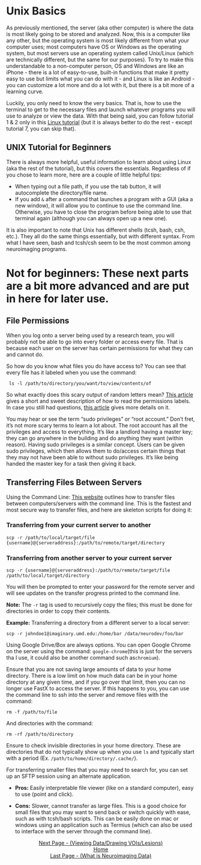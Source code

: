 # Unix Basics

As previously mentioned, the server (aka other computer) is where the data is most likely going to be stored and analyzed. Now, this is a computer like any other, but the operating system is most likely different from what your computer uses; most computers have OS or Windows as the operating system, but most servers use an operating system called Unix/Linux (which are technically different, but the same for our purposes). To try to make this understandable to a non-computer person, OS and Windows are like an iPhone - there is a lot of easy-to-use, built-in functions that make it pretty easy to use but limits what you can do with it - and Linux is like an Android - you can customize a lot more and do a lot with it, but there is a bit more of a learning curve.

Luckily, you only need to know the very basics. That is, how to use the terminal to get to the necessary files and launch whatever programs you will use to analyze or view the data. With that being said, you can follow tutorial 1 & 2 only in this [Linux tutorial](https://www.ee.surrey.ac.uk/Teaching/Unix/) (but it is always better to do the rest - except tutorial 7, you can skip that).

## UNIX Tutorial for Beginners

There is always more helpful, useful information to learn about using Linux (aka the rest of the tutorial), but this covers the essentials. Regardless of if you chose to learn more, here are a couple of little helpful tips:

- When typing out a file path, if you use the tab button, it will autocomplete the directory/file name.
- If you add `&` after a command that launches a program with a GUI (aka a new window), it will allow you to continue to use the command line. Otherwise, you have to close the program before being able to use that terminal again (although you can always open up a new one).

It is also important to note that Unix has different shells (tcsh, bash, csh, etc.). They all do the same things essentially, but with different syntax. From what I have seen, bash and tcsh/csh seem to be the most common among neuroimaging programs.

# Not for beginners: These next parts are a bit more advanced and are put in here for later use.

## File Permissions

When you log onto a server being used by a research team, you will probably not be able to go into every folder or access every file. That is because each user on the server has certain permissions for what they can and cannot do.

So how do you know what files you do have access to? You can see that every file has it labeled when you use the command:
```
 ls -l /path/to/directory/you/want/to/view/contents/of
```

So what exactly does this scary output of random letters mean? [This article](https://linuxhandbook.com/linux-file-permissions/) gives a short and sweet description of how to read the permissions labels. In case you still had questions, [this article](https://www.guru99.com/file-permissions.html) gives more details on it.

You may hear or see the term “sudo privileges” or “root account.” Don’t fret, it’s not more scary terms to learn a lot about. The root account has all the privileges and access to everything. It’s like a landlord having a master key; they can go anywhere in the building and do anything they want (within reason). Having sudo privileges is a similar concept. Users can be given sudo privileges, which then allows them to do/access certain things that they may not have been able to without sudo privileges. It’s like being handed the master key for a task then giving it back.

## Transferring Files Between Servers

Using the Command Line: [This website](https://linuxize.com/post/how-to-use-scp-command-to-securely-transfer-files/) outlines how to transfer files between computers/servers with the command line. This is the fastest and most secure way to transfer files, and here are skeleton scripts for doing it:

### Transferring from your current server to another
```
scp -r /path/to/local/target/file {username}@{serveraddress}:/path/to/remote/target/directory
```
### Transferring from another server to your current server
```
scp -r {username}@{serveraddress}:/path/to/remote/target/file /path/to/local/target/directory
```
You will then be prompted to enter your password for the remote server and will see updates on the transfer progress printed to the command line.

**Note:** The `-r` tag is used to recursively copy the files; this must be done for directories in order to copy their contents.

**Example:** Transferring a directory from a different server to a local server:
```
scp -r johndoe1@imaginary.umd.edu:/home/bar /data/neurodev/foo/bar
```

Using Google Drive/Box are always options. You can open Google Chrome on the server using the command: `google-chrome`(this is just for the servers tha I use, it could also be another command such as`chromium`).

Ensure that you are not saving large amounts of data to your home directory. There is a low limit on how much data can be in your home directory at any given time, and if you go over that limit, then you can no longer use FastX to access the server. If this happens to you, you can use the command line to ssh into the server and remove files with the command:
```
rm -f /path/to/file
```
And directories with the command:
```
rm -rf /path/to/directory
```
Ensure to check invisible directories in your home directory. These are directories that do not typically show up when you use `ls` and typically start with a period (Ex. `/path/to/home/directory/.cache/`).

For transferring smaller files that you may need to search for, you can set up an SFTP session using an alternate application.

 - **Pros:** Easily interpretable file viewer (like on a standard computer), easy to use (point and click).

 - **Cons:** Slower, cannot transfer as large files. This is a good choice for small files that you may want to send back or switch quickly with ease, such as with tcsh/bash scripts. This can be easily done on mac or windows using an application such as Termius (which can also be used to interface with the server through the command line).

  <div align="center">
    <a href="viewing_data.md">Next Page - (Viewing Data/Drawing VOIs/Lesions)</a>
  </div>
 
<div align="center"; margin-top="10px">
  <a href="home.md">Home</a>
</div>

  <div align="center">
    <a href="what_is_neuroimaging_data.md">Last Page - (What is Neuroimaging Data)</a>
  </div>
